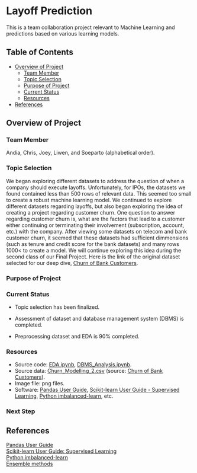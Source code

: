 # Layoff Prediction
This is a team collaboration project relevant to Machine Learning and predictions based on various learning models.

## Table of Contents

- [Overview of Project](#overview-of-project)
  - [Team Member](#team-member)
  - [Topic Selection](#topic-selection)
  - [Purpose of Project](#purpose-of-project)
  - [Current Status](#current-status)
  - [Resources](#resources)
- [References](#references)

## Overview of Project

### Team Member

Andia, Chris, Joey, Liwen, and Soeparto (alphabetical order).

### Topic Selection

We began exploring different datasets to address the question of when a company should execute layoffs. Unfortunately, for IPOs, the datasets we found contained less than 500 rows of relevant data. This seemed too small to create a robust machine learning model. We continued to explore different datasets regarding layoffs, but also began exploring the idea of creating a project regarding customer churn. One question to answer regarding customer churn is, what are the factors that lead to a customer either continuing or terminating their involvement (subscription, account, etc.) with the company. After viewing some datasets on telecom and bank customer churn, it seemed that these datasets had sufficient dimmensions (such as tenure and credit score for the bank datasets) and many rows 1000< to create a model. We will continue exploring this idea during the second class of our Final Project. Here is the link of the original dataset selected for our deep dive, [Churn of Bank Customers](https://www.kaggle.com/datasets/mathchi/churn-for-bank-customers?resource=download).</br>

### Purpose of Project

### Current Status

- Topic selection has been finalized.

- Assessment of dataset and database management system (DBMS) is completed.

- Preprocessing dataset and EDA is 90% completed.

### Resources

- Source code: [EDA.ipynb](./EDA.ipynb), [DBMS_Analysis.ipynb](./DBMS_Analysis.ipynb).
- Source data: [Churn_Modelling_2.csv](./Resources/Churn_Modelling_2.csv) (source: [Churn of Bank Customers](https://www.kaggle.com/datasets/mathchi/churn-for-bank-customers?resource=download)).
- Image file: png files.
- Software: [Pandas User Guide](https://pandas.pydata.org/pandas-docs/stable/user_guide/index.html#user-guide), [Scikit-learn User Guide - Supervised Learning](https://scikit-learn.org/stable/supervised_learning.html), [Python imbalanced-learn](https://pypi.org/project/imbalanced-learn/), etc.

### Next Step

## References

[Pandas User Guide](https://pandas.pydata.org/pandas-docs/stable/user_guide/index.html#user-guide)  
[Scikit-learn User Guide: Supervised Learning](https://scikit-learn.org/stable/supervised_learning.html)  
[Python imbalanced-learn](https://pypi.org/project/imbalanced-learn/)  
[Ensemble methods](https://imbalanced-learn.org/stable/references/ensemble.html#)  
